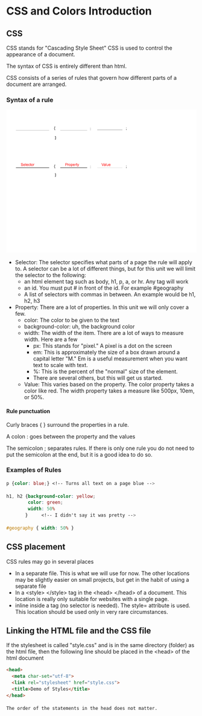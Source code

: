 # CSS and Colors Introduction

## CSS

CSS stands for "Cascading Style Sheet"  CSS is used to control the appearance of a document.

The syntax of CSS is entirely different than html.

CSS consists of a series of rules that govern how different parts of a document are arranged.

### Syntax of a rule

![Syntax of a CSS rule](images/css.png)

* Selector: The selector specifies what parts of a page the rule will apply to.  A selector can be a lot of different things, but for this unit we will limit the selector to the following:
  * an html element tag such as body, h1, p, a, or hr.  Any tag will work
  * an id.  You must put # in front of the id.  For example #geography
  * A list of selectors with commas in between.  An example would be h1, h2, h3
* Property: There are a lot of properties. In this unit we will only cover a few.
  * color:  The color to be given to the text
  * background-color: uh, the background color
  * width: The width of the item.  There are a lot of ways to measure width.  Here are a few
    * px: This stands for "pixel."  A pixel is a dot on the screen
    * em: This is approximately the size of a box drawn around a capital letter "M."  Em is a useful measurement when you want text to scale with text.
    * %:  This is the percent of the "normal" size of the element.
    * There are several others, but this will get us started.
  * Value: This varies based on the property.  The color property takes a color like red.  The width property takes a measure like 500px, 10em, or 50%.

#### Rule punctuation

Curly braces { } surround the properties in a rule.

A colon : goes between the property and the values

The semicolon ; separates rules. If there is only one rule you do not need to put the semicolon at the end, but it is a good idea to do so.

### Examples of Rules

```css
p {color: blue;} <!-- Turns all text on a page blue -->

h1, h2 {background-color: yellow;
        color: green;
        width: 50%
       }     <!-- I didn't say it was pretty -->

#geography { width: 50% }
```

## CSS placement

CSS rules may go in several places

* In a separate file.  This is what we will use for now.  The other locations may be slightly easier on small projects, but get in the habit of using a separate file
* In a &lt;style&gt; &lt;/style&gt; tag in the &lt;head&gt; &lt;/head&gt; of a document.  This location is really only suitable for websites with a single page.
* inline inside a tag (no selector is needed).  The style= attribute is used.  This location should be used only in very rare circumstances. 

## Linking the HTML file and the CSS file

If the stylesheet is called "style.css" and is in the same directory (folder) as the html file, then the following line should be placed in the &lt;head&gt; of the html document

```html
<head>
  <meta char-set="utf-8">
  <link rel="stylesheet" href="style.css">
  <title>Demo of Styles</title>
</head>

The order of the statements in the head does not matter.
